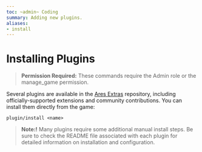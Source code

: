 ```yaml
---
toc: ~admin~ Coding
summary: Adding new plugins.
aliases:
- install
---
```

# Installing Plugins

> **Permission Required:** These commands require the Admin role or the manage\_game permission.

Several plugins are available in the [Ares Extras](https://github.com/AresMUSH/ares-extras/) repository, including officially-supported extensions and community contributions.  You can install them directly from the game:

`plugin/install <name>`
  
> **Note:!** Many plugins require some additional manual install steps.  Be sure to check the README file associated with each plugin for detailed information on installation and configuration.